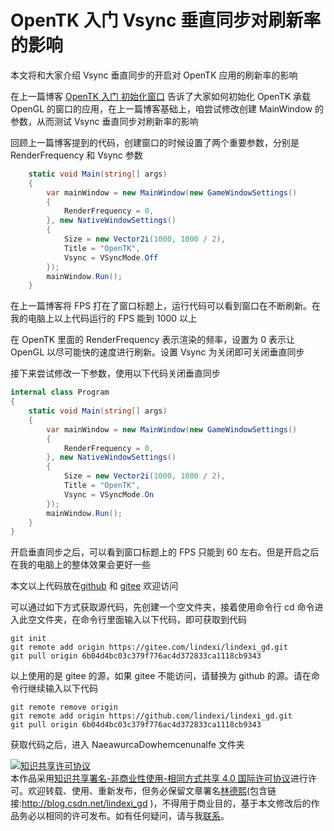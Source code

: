 
# OpenTK 入门 Vsync 垂直同步对刷新率的影响

本文将和大家介绍 Vsync 垂直同步的开启对 OpenTK 应用的刷新率的影响

<!--more-->


<!-- CreateTime:2023/4/7 8:46:37 -->

<!-- 发布 -->
<!-- 博客 -->
<!-- 标签： 渲染 -->

在上一篇博客 [OpenTK 入门 初始化窗口](https://blog.lindexi.com/post/OpenTK-%E5%85%A5%E9%97%A8-%E5%88%9D%E5%A7%8B%E5%8C%96%E7%AA%97%E5%8F%A3.html ) 告诉了大家如何初始化 OpenTK 承载 OpenGL 的窗口的应用，在上一篇博客基础上，咱尝试修改创建 MainWindow 的参数，从而测试 Vsync 垂直同步对刷新率的影响

回顾上一篇博客提到的代码，创建窗口的时候设置了两个重要参数，分别是 RenderFrequency 和 Vsync 参数

```csharp
    static void Main(string[] args)
    {
        var mainWindow = new MainWindow(new GameWindowSettings()
        {
            RenderFrequency = 0,
        }, new NativeWindowSettings()
        {
            Size = new Vector2i(1000, 1000 / 2),
            Title = "OpenTK",
            Vsync = VSyncMode.Off
        });
        mainWindow.Run();
    }
```

在上一篇博客将 FPS 打在了窗口标题上，运行代码可以看到窗口在不断刷新。在我的电脑上以上代码运行的 FPS 能到 1000 以上

在 OpenTK 里面的 RenderFrequency 表示渲染的频率，设置为 0 表示让 OpenGL 以尽可能快的速度进行刷新。设置 Vsync 为关闭即可关闭垂直同步

接下来尝试修改一下参数，使用以下代码关闭垂直同步

```csharp
internal class Program
{
    static void Main(string[] args)
    {
        var mainWindow = new MainWindow(new GameWindowSettings()
        {
            RenderFrequency = 0,
        }, new NativeWindowSettings()
        {
            Size = new Vector2i(1000, 1000 / 2),
            Title = "OpenTK",
            Vsync = VSyncMode.On
        });
        mainWindow.Run();
    }
}
```

开启垂直同步之后，可以看到窗口标题上的 FPS 只能到 60 左右。但是开启之后在我的电脑上的整体效果会更好一些

本文以上代码放在[github](https://github.com/lindexi/lindexi_gd/tree/6b04d4bc03c379f776ac4d372833ca1118cb9343/NaeawurcaDowhemcenunalfe) 和 [gitee](https://gitee.com/lindexi/lindexi_gd/tree/6b04d4bc03c379f776ac4d372833ca1118cb9343/NaeawurcaDowhemcenunalfe) 欢迎访问

可以通过如下方式获取源代码，先创建一个空文件夹，接着使用命令行 cd 命令进入此空文件夹，在命令行里面输入以下代码，即可获取到代码

```
git init
git remote add origin https://gitee.com/lindexi/lindexi_gd.git
git pull origin 6b04d4bc03c379f776ac4d372833ca1118cb9343
```

以上使用的是 gitee 的源，如果 gitee 不能访问，请替换为 github 的源。请在命令行继续输入以下代码

```
git remote remove origin
git remote add origin https://github.com/lindexi/lindexi_gd.git
git pull origin 6b04d4bc03c379f776ac4d372833ca1118cb9343
```

获取代码之后，进入 NaeawurcaDowhemcenunalfe 文件夹




<a rel="license" href="http://creativecommons.org/licenses/by-nc-sa/4.0/"><img alt="知识共享许可协议" style="border-width:0" src="https://licensebuttons.net/l/by-nc-sa/4.0/88x31.png" /></a><br />本作品采用<a rel="license" href="http://creativecommons.org/licenses/by-nc-sa/4.0/">知识共享署名-非商业性使用-相同方式共享 4.0 国际许可协议</a>进行许可。欢迎转载、使用、重新发布，但务必保留文章署名[林德熙](http://blog.csdn.net/lindexi_gd)(包含链接:http://blog.csdn.net/lindexi_gd )，不得用于商业目的，基于本文修改后的作品务必以相同的许可发布。如有任何疑问，请与我[联系](mailto:lindexi_gd@163.com)。
